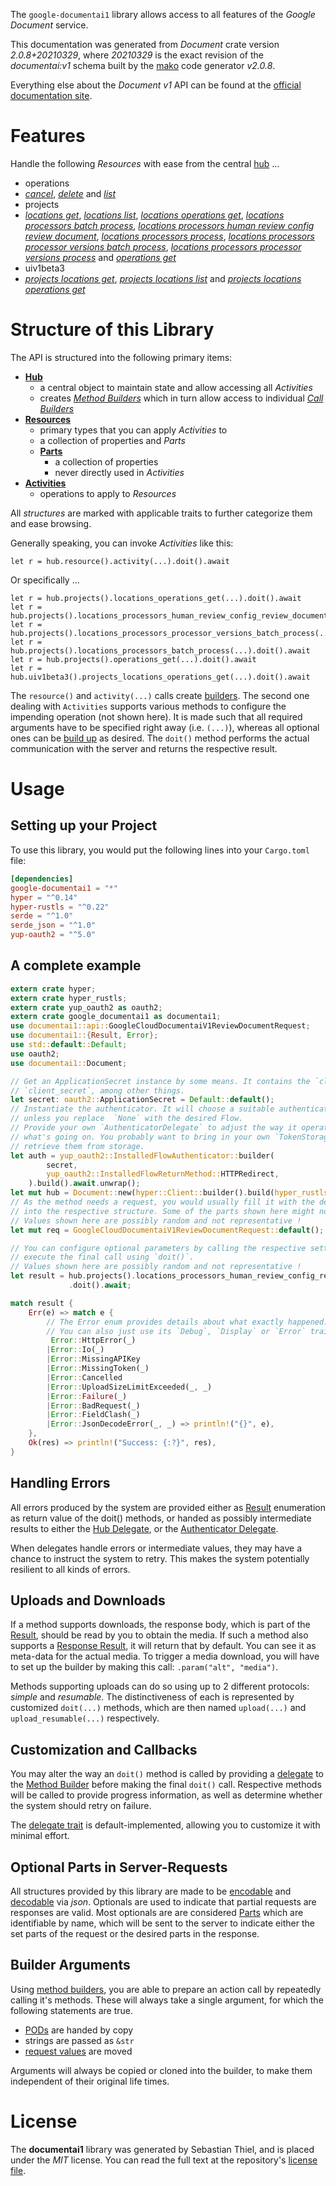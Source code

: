 <!---
DO NOT EDIT !
This file was generated automatically from 'src/mako/api/README.md.mako'
DO NOT EDIT !
-->
The `google-documentai1` library allows access to all features of the *Google Document* service.

This documentation was generated from *Document* crate version *2.0.8+20210329*, where *20210329* is the exact revision of the *documentai:v1* schema built by the [mako](http://www.makotemplates.org/) code generator *v2.0.8*.

Everything else about the *Document* *v1* API can be found at the
[official documentation site](https://cloud.google.com/document-ai/docs/).
# Features

Handle the following *Resources* with ease from the central [hub](https://docs.rs/google-documentai1/2.0.8+20210329/google_documentai1/Document) ... 

* operations
 * [*cancel*](https://docs.rs/google-documentai1/2.0.8+20210329/google_documentai1/api::OperationCancelCall), [*delete*](https://docs.rs/google-documentai1/2.0.8+20210329/google_documentai1/api::OperationDeleteCall) and [*list*](https://docs.rs/google-documentai1/2.0.8+20210329/google_documentai1/api::OperationListCall)
* projects
 * [*locations get*](https://docs.rs/google-documentai1/2.0.8+20210329/google_documentai1/api::ProjectLocationGetCall), [*locations list*](https://docs.rs/google-documentai1/2.0.8+20210329/google_documentai1/api::ProjectLocationListCall), [*locations operations get*](https://docs.rs/google-documentai1/2.0.8+20210329/google_documentai1/api::ProjectLocationOperationGetCall), [*locations processors batch process*](https://docs.rs/google-documentai1/2.0.8+20210329/google_documentai1/api::ProjectLocationProcessorBatchProcesCall), [*locations processors human review config review document*](https://docs.rs/google-documentai1/2.0.8+20210329/google_documentai1/api::ProjectLocationProcessorHumanReviewConfigReviewDocumentCall), [*locations processors process*](https://docs.rs/google-documentai1/2.0.8+20210329/google_documentai1/api::ProjectLocationProcessorProcesCall), [*locations processors processor versions batch process*](https://docs.rs/google-documentai1/2.0.8+20210329/google_documentai1/api::ProjectLocationProcessorProcessorVersionBatchProcesCall), [*locations processors processor versions process*](https://docs.rs/google-documentai1/2.0.8+20210329/google_documentai1/api::ProjectLocationProcessorProcessorVersionProcesCall) and [*operations get*](https://docs.rs/google-documentai1/2.0.8+20210329/google_documentai1/api::ProjectOperationGetCall)
* uiv1beta3
 * [*projects locations get*](https://docs.rs/google-documentai1/2.0.8+20210329/google_documentai1/api::Uiv1beta3ProjectLocationGetCall), [*projects locations list*](https://docs.rs/google-documentai1/2.0.8+20210329/google_documentai1/api::Uiv1beta3ProjectLocationListCall) and [*projects locations operations get*](https://docs.rs/google-documentai1/2.0.8+20210329/google_documentai1/api::Uiv1beta3ProjectLocationOperationGetCall)




# Structure of this Library

The API is structured into the following primary items:

* **[Hub](https://docs.rs/google-documentai1/2.0.8+20210329/google_documentai1/Document)**
    * a central object to maintain state and allow accessing all *Activities*
    * creates [*Method Builders*](https://docs.rs/google-documentai1/2.0.8+20210329/google_documentai1/client::MethodsBuilder) which in turn
      allow access to individual [*Call Builders*](https://docs.rs/google-documentai1/2.0.8+20210329/google_documentai1/client::CallBuilder)
* **[Resources](https://docs.rs/google-documentai1/2.0.8+20210329/google_documentai1/client::Resource)**
    * primary types that you can apply *Activities* to
    * a collection of properties and *Parts*
    * **[Parts](https://docs.rs/google-documentai1/2.0.8+20210329/google_documentai1/client::Part)**
        * a collection of properties
        * never directly used in *Activities*
* **[Activities](https://docs.rs/google-documentai1/2.0.8+20210329/google_documentai1/client::CallBuilder)**
    * operations to apply to *Resources*

All *structures* are marked with applicable traits to further categorize them and ease browsing.

Generally speaking, you can invoke *Activities* like this:

```Rust,ignore
let r = hub.resource().activity(...).doit().await
```

Or specifically ...

```ignore
let r = hub.projects().locations_operations_get(...).doit().await
let r = hub.projects().locations_processors_human_review_config_review_document(...).doit().await
let r = hub.projects().locations_processors_processor_versions_batch_process(...).doit().await
let r = hub.projects().locations_processors_batch_process(...).doit().await
let r = hub.projects().operations_get(...).doit().await
let r = hub.uiv1beta3().projects_locations_operations_get(...).doit().await
```

The `resource()` and `activity(...)` calls create [builders][builder-pattern]. The second one dealing with `Activities` 
supports various methods to configure the impending operation (not shown here). It is made such that all required arguments have to be 
specified right away (i.e. `(...)`), whereas all optional ones can be [build up][builder-pattern] as desired.
The `doit()` method performs the actual communication with the server and returns the respective result.

# Usage

## Setting up your Project

To use this library, you would put the following lines into your `Cargo.toml` file:

```toml
[dependencies]
google-documentai1 = "*"
hyper = "^0.14"
hyper-rustls = "^0.22"
serde = "^1.0"
serde_json = "^1.0"
yup-oauth2 = "^5.0"
```

## A complete example

```Rust
extern crate hyper;
extern crate hyper_rustls;
extern crate yup_oauth2 as oauth2;
extern crate google_documentai1 as documentai1;
use documentai1::api::GoogleCloudDocumentaiV1ReviewDocumentRequest;
use documentai1::{Result, Error};
use std::default::Default;
use oauth2;
use documentai1::Document;

// Get an ApplicationSecret instance by some means. It contains the `client_id` and 
// `client_secret`, among other things.
let secret: oauth2::ApplicationSecret = Default::default();
// Instantiate the authenticator. It will choose a suitable authentication flow for you, 
// unless you replace  `None` with the desired Flow.
// Provide your own `AuthenticatorDelegate` to adjust the way it operates and get feedback about 
// what's going on. You probably want to bring in your own `TokenStorage` to persist tokens and
// retrieve them from storage.
let auth = yup_oauth2::InstalledFlowAuthenticator::builder(
        secret,
        yup_oauth2::InstalledFlowReturnMethod::HTTPRedirect,
    ).build().await.unwrap();
let mut hub = Document::new(hyper::Client::builder().build(hyper_rustls::HttpsConnector::with_native_roots()), auth);
// As the method needs a request, you would usually fill it with the desired information
// into the respective structure. Some of the parts shown here might not be applicable !
// Values shown here are possibly random and not representative !
let mut req = GoogleCloudDocumentaiV1ReviewDocumentRequest::default();

// You can configure optional parameters by calling the respective setters at will, and
// execute the final call using `doit()`.
// Values shown here are possibly random and not representative !
let result = hub.projects().locations_processors_human_review_config_review_document(req, "humanReviewConfig")
             .doit().await;

match result {
    Err(e) => match e {
        // The Error enum provides details about what exactly happened.
        // You can also just use its `Debug`, `Display` or `Error` traits
         Error::HttpError(_)
        |Error::Io(_)
        |Error::MissingAPIKey
        |Error::MissingToken(_)
        |Error::Cancelled
        |Error::UploadSizeLimitExceeded(_, _)
        |Error::Failure(_)
        |Error::BadRequest(_)
        |Error::FieldClash(_)
        |Error::JsonDecodeError(_, _) => println!("{}", e),
    },
    Ok(res) => println!("Success: {:?}", res),
}

```
## Handling Errors

All errors produced by the system are provided either as [Result](https://docs.rs/google-documentai1/2.0.8+20210329/google_documentai1/client::Result) enumeration as return value of
the doit() methods, or handed as possibly intermediate results to either the 
[Hub Delegate](https://docs.rs/google-documentai1/2.0.8+20210329/google_documentai1/client::Delegate), or the [Authenticator Delegate](https://docs.rs/yup-oauth2/*/yup_oauth2/trait.AuthenticatorDelegate.html).

When delegates handle errors or intermediate values, they may have a chance to instruct the system to retry. This 
makes the system potentially resilient to all kinds of errors.

## Uploads and Downloads
If a method supports downloads, the response body, which is part of the [Result](https://docs.rs/google-documentai1/2.0.8+20210329/google_documentai1/client::Result), should be
read by you to obtain the media.
If such a method also supports a [Response Result](https://docs.rs/google-documentai1/2.0.8+20210329/google_documentai1/client::ResponseResult), it will return that by default.
You can see it as meta-data for the actual media. To trigger a media download, you will have to set up the builder by making
this call: `.param("alt", "media")`.

Methods supporting uploads can do so using up to 2 different protocols: 
*simple* and *resumable*. The distinctiveness of each is represented by customized 
`doit(...)` methods, which are then named `upload(...)` and `upload_resumable(...)` respectively.

## Customization and Callbacks

You may alter the way an `doit()` method is called by providing a [delegate](https://docs.rs/google-documentai1/2.0.8+20210329/google_documentai1/client::Delegate) to the 
[Method Builder](https://docs.rs/google-documentai1/2.0.8+20210329/google_documentai1/client::CallBuilder) before making the final `doit()` call. 
Respective methods will be called to provide progress information, as well as determine whether the system should 
retry on failure.

The [delegate trait](https://docs.rs/google-documentai1/2.0.8+20210329/google_documentai1/client::Delegate) is default-implemented, allowing you to customize it with minimal effort.

## Optional Parts in Server-Requests

All structures provided by this library are made to be [encodable](https://docs.rs/google-documentai1/2.0.8+20210329/google_documentai1/client::RequestValue) and 
[decodable](https://docs.rs/google-documentai1/2.0.8+20210329/google_documentai1/client::ResponseResult) via *json*. Optionals are used to indicate that partial requests are responses 
are valid.
Most optionals are are considered [Parts](https://docs.rs/google-documentai1/2.0.8+20210329/google_documentai1/client::Part) which are identifiable by name, which will be sent to 
the server to indicate either the set parts of the request or the desired parts in the response.

## Builder Arguments

Using [method builders](https://docs.rs/google-documentai1/2.0.8+20210329/google_documentai1/client::CallBuilder), you are able to prepare an action call by repeatedly calling it's methods.
These will always take a single argument, for which the following statements are true.

* [PODs][wiki-pod] are handed by copy
* strings are passed as `&str`
* [request values](https://docs.rs/google-documentai1/2.0.8+20210329/google_documentai1/client::RequestValue) are moved

Arguments will always be copied or cloned into the builder, to make them independent of their original life times.

[wiki-pod]: http://en.wikipedia.org/wiki/Plain_old_data_structure
[builder-pattern]: http://en.wikipedia.org/wiki/Builder_pattern
[google-go-api]: https://github.com/google/google-api-go-client

# License
The **documentai1** library was generated by Sebastian Thiel, and is placed 
under the *MIT* license.
You can read the full text at the repository's [license file][repo-license].

[repo-license]: https://github.com/Byron/google-apis-rsblob/main/LICENSE.md
